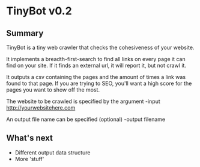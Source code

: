 TinyBot v0.2
============

Summary
-------

TinyBot is a tiny web crawler that checks the cohesiveness of your website.

It implements a breadth-first-search to find all links on every page it can find 
on your site. If it finds an external url, it will report it, but not crawl it.

It outputs a csv containing the pages and the amount of times a link was found
to that page. If you are trying to SEO, you'll want a high score for the pages
you want to show off the most.

The website to be crawled is specified by the argument
	-input http://yourwebsitehere.com
	
An output file name can be specified (optional)
	-output filename

What's next
-----------

- Different output data structure
- More 'stuff'
